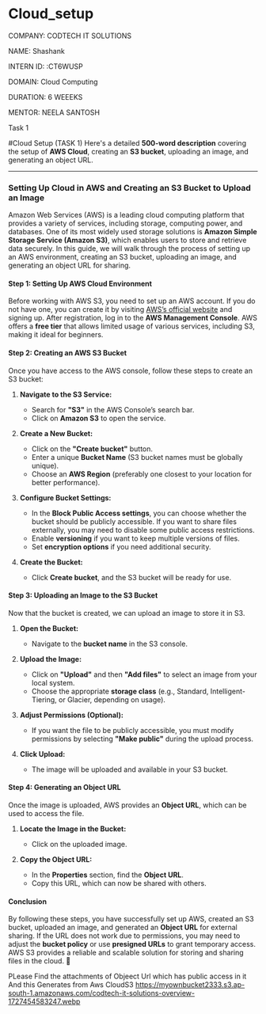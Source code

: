 # Cloud_setup

COMPANY: CODTECH IT SOLUTIONS

NAME: Shashank 

INTERN ID: :CT6WUSP

DOMAIN: Cloud Computing

DURATION: 6 WEEEKS

MENTOR: NEELA SANTOSH

Task 1


#Cloud Setup (TASK 1)
Here's a detailed **500-word description** covering the setup of **AWS Cloud**, creating an **S3 bucket**, uploading an image, and generating an object URL.  

---

### **Setting Up Cloud in AWS and Creating an S3 Bucket to Upload an Image**  

Amazon Web Services (AWS) is a leading cloud computing platform that provides a variety of services, including storage, computing power, and databases. One of its most widely used storage solutions is **Amazon Simple Storage Service (Amazon S3)**, which enables users to store and retrieve data securely. In this guide, we will walk through the process of setting up an AWS environment, creating an S3 bucket, uploading an image, and generating an object URL for sharing.  

#### **Step 1: Setting Up AWS Cloud Environment**  
Before working with AWS S3, you need to set up an AWS account. If you do not have one, you can create it by visiting [AWS’s official website](https://aws.amazon.com/) and signing up. After registration, log in to the **AWS Management Console**. AWS offers a **free tier** that allows limited usage of various services, including S3, making it ideal for beginners.  

#### **Step 2: Creating an AWS S3 Bucket**  
Once you have access to the AWS console, follow these steps to create an S3 bucket:  

1. **Navigate to the S3 Service:**  
   - Search for **"S3"** in the AWS Console’s search bar.  
   - Click on **Amazon S3** to open the service.  

2. **Create a New Bucket:**  
   - Click on the **"Create bucket"** button.  
   - Enter a unique **Bucket Name** (S3 bucket names must be globally unique).  
   - Choose an **AWS Region** (preferably one closest to your location for better performance).  

3. **Configure Bucket Settings:**  
   - In the **Block Public Access settings**, you can choose whether the bucket should be publicly accessible. If you want to share files externally, you may need to disable some public access restrictions.  
   - Enable **versioning** if you want to keep multiple versions of files.  
   - Set **encryption options** if you need additional security.  

4. **Create the Bucket:**  
   - Click **Create bucket**, and the S3 bucket will be ready for use.  

#### **Step 3: Uploading an Image to the S3 Bucket**  
Now that the bucket is created, we can upload an image to store it in S3.  

1. **Open the Bucket:**  
   - Navigate to the **bucket name** in the S3 console.  

2. **Upload the Image:**  
   - Click on **"Upload"** and then **"Add files"** to select an image from your local system.  
   - Choose the appropriate **storage class** (e.g., Standard, Intelligent-Tiering, or Glacier, depending on usage).  

3. **Adjust Permissions (Optional):**  
   - If you want the file to be publicly accessible, you must modify permissions by selecting **"Make public"** during the upload process.  

4. **Click Upload:**  
   - The image will be uploaded and available in your S3 bucket.  

#### **Step 4: Generating an Object URL**  
Once the image is uploaded, AWS provides an **Object URL**, which can be used to access the file.  

1. **Locate the Image in the Bucket:**  
   - Click on the uploaded image.  

2. **Copy the Object URL:**  
   - In the **Properties** section, find the **Object URL**.  
   - Copy this URL, which can now be shared with others.  

#### **Conclusion**  
By following these steps, you have successfully set up AWS, created an S3 bucket, uploaded an image, and generated an **Object URL** for external sharing. If the URL does not work due to permissions, you may need to adjust the **bucket policy** or use **presigned URLs** to grant temporary access. AWS S3 provides a reliable and scalable solution for storing and sharing files in the cloud. 🚀



PLease Find the attachments of Objeect Url which has public access in it And this Generates from Aws CloudS3 
https://myownbucket2333.s3.ap-south-1.amazonaws.com/codtech-it-solutions-overview-1727454583247.webp
